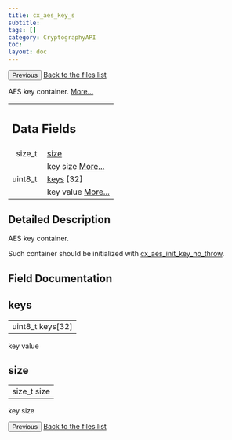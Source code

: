 ```yaml
---
title: cx_aes_key_s
subtitle:
tags: []
category: CryptographyAPI
toc:
layout: doc
---
```


<button class="uk-button uk-button-default uk-button-small uk-margin-medium-top" onclick="history.back()">Previous</button>
<a class="uk-button uk-button-default uk-button-small uk-margin-medium-top crypto-button" href="../../crypto-api/files">Back to the files list</a>


<p>AES key container.  
 <a href="../cx__aes__key__s#details">More...</a></p>
<table class="memberdecls">
<tr class="heading"><td colspan="4"><h2 class="groupheader"><a name="pub-attribs"></a>
Data Fields</h2></td></tr>
<tr class="memitem:a854352f53b148adc24983a58a1866d66"><td class="memItemLeft" align="right" valign="top">size_t&#160;</td><td colspan="3" class="memItemRight" valign="bottom"><a class="el" href="../cx__aes__key__s#a854352f53b148adc24983a58a1866d66">size</a></td></tr>
<tr class="memdesc:a854352f53b148adc24983a58a1866d66"><td class="mdescLeft">&#160;</td><td colspan="3" class="mdescRight">key size  <a href="#a854352f53b148adc24983a58a1866d66">More...</a><br /></td></tr>
<tr class="memitem:a82b87a34803cd38cb207ff66c6494acd"><td class="memItemLeft" align="right" valign="top">uint8_t&#160;</td><td colspan="3" class="memItemRight" valign="bottom"><a class="el" href="../cx__aes__key__s#a82b87a34803cd38cb207ff66c6494acd">keys</a> [32]</td></tr>
<tr class="memdesc:a82b87a34803cd38cb207ff66c6494acd"><td class="mdescLeft">&#160;</td><td colspan="3" class="mdescRight">key value  <a href="#a82b87a34803cd38cb207ff66c6494acd">More...</a><br /></td></tr>
</table>
<a name="details" id="details"></a>

## Detailed Description

<div class="textblock"><p>AES key container. </p>
<p>Such container should be initialized with <a class="el" href="../lcx__aes_8h#a159ceb54e8b22a467a4f643474f85356" title="Initializes an AES Key. ">cx_aes_init_key_no_throw</a>. </p>
</div><h2 class="groupheader">Field Documentation</h2>
<a id="a82b87a34803cd38cb207ff66c6494acd"></a>
<h2 class="memtitle">keys</h2>

<div class="memitem">
<div class="memproto">
      <table class="memname">
        <tr>
          <td class="memname">uint8_t keys[32]</td>
        </tr>
      </table>
</div><div class="memdoc">

<p>key value </p>

</div>
</div>
<a id="a854352f53b148adc24983a58a1866d66"></a>
<h2 class="memtitle">size</h2>

<div class="memitem">
<div class="memproto">
      <table class="memname">
        <tr>
          <td class="memname">size_t size</td>
        </tr>
      </table>
</div><div class="memdoc">

<p>key size </p>

</div>
</div>
<button class="uk-button uk-button-default uk-button-small uk-margin-medium-top" onclick="history.back()">Previous</button>
<a class="uk-button uk-button-default uk-button-small uk-margin-medium-top crypto-button" href="../../crypto-api/files">Back to the files list</a>
